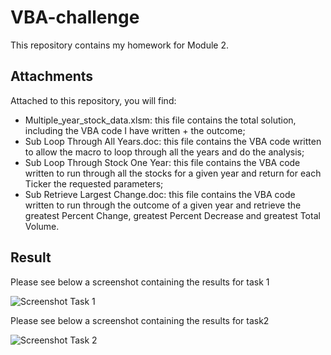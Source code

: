 # VBA-challenge

This repository contains my homework for Module 2.

## Attachments

Attached to this repository, you will find:
- Multiple_year_stock_data.xlsm: this file contains the total solution, including the VBA code I have written + the outcome;
- Sub Loop Through All Years.doc: this file contains the VBA code written to allow the macro to loop through all the years and do the analysis;
- Sub Loop Through Stock One Year: this file contains the VBA code written to run through all the stocks for a given year and return for each Ticker the requested parameters;
- Sub Retrieve Largest Change.doc: this file contains the VBA code written to run through the outcome of a given year and retrieve the greatest Percent Change, greatest Percent Decrease and greatest Total Volume.

## Result
Please see below a screenshot containing the results for task 1

![Screenshot Task 1](https://user-images.githubusercontent.com/123317735/221427949-10588b84-bc0c-4b9c-8cb3-19a22cbe1588.jpg)

Please see below a screenshot containing the results for task2

![Screenshot Task 2](https://user-images.githubusercontent.com/123317735/221427989-661334bd-51af-42dd-9072-0480b0569886.jpg)
